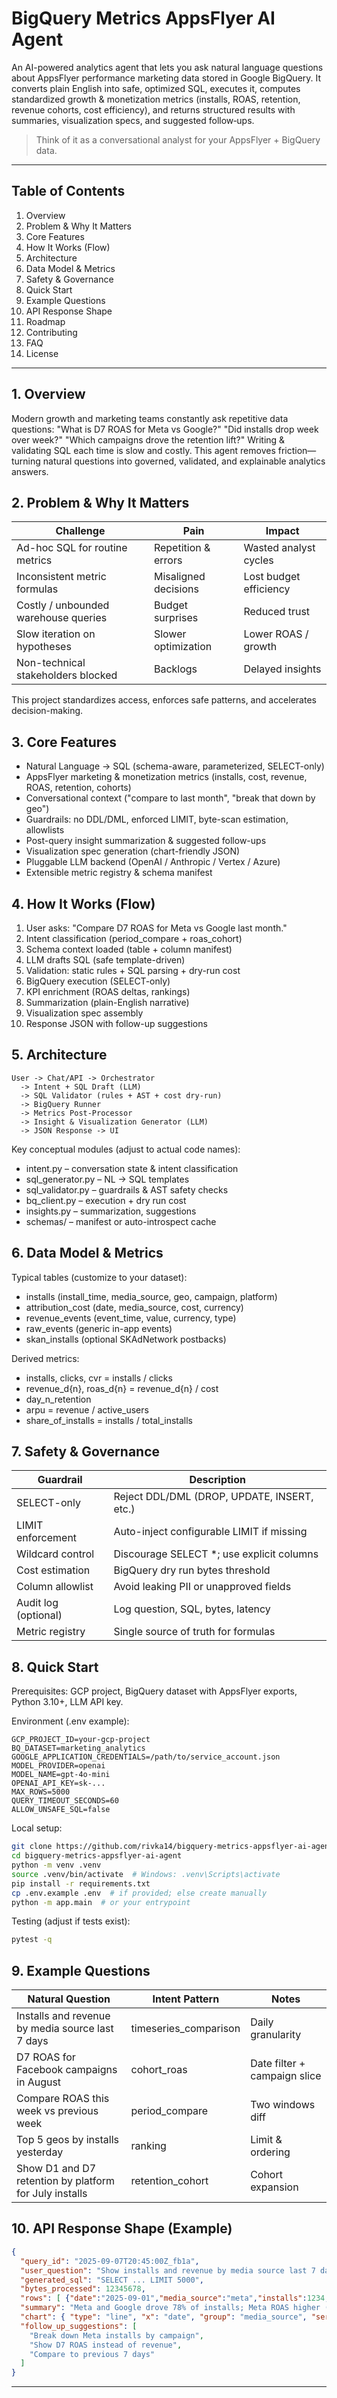 # BigQuery Metrics AppsFlyer AI Agent

An AI-powered analytics agent that lets you ask natural language questions about AppsFlyer performance marketing data stored in Google BigQuery. It converts plain English into safe, optimized SQL, executes it, computes standardized growth & monetization metrics (installs, ROAS, retention, revenue cohorts, cost efficiency), and returns structured results with summaries, visualization specs, and suggested follow‑ups.

> Think of it as a conversational analyst for your AppsFlyer + BigQuery data.

---
## Table of Contents
1. Overview
2. Problem & Why It Matters
3. Core Features
4. How It Works (Flow)
5. Architecture
6. Data Model & Metrics
7. Safety & Governance
8. Quick Start
9. Example Questions
10. API Response Shape
11. Roadmap
12. Contributing
13. FAQ
14. License

---
## 1. Overview
Modern growth and marketing teams constantly ask repetitive data questions: "What is D7 ROAS for Meta vs Google?" "Did installs drop week over week?" "Which campaigns drove the retention lift?" Writing & validating SQL each time is slow and costly. This agent removes friction—turning natural questions into governed, validated, and explainable analytics answers.

## 2. Problem & Why It Matters
| Challenge | Pain | Impact |
|-----------|------|--------|
| Ad-hoc SQL for routine metrics | Repetition & errors | Wasted analyst cycles |
| Inconsistent metric formulas | Misaligned decisions | Lost budget efficiency |
| Costly / unbounded warehouse queries | Budget surprises | Reduced trust |
| Slow iteration on hypotheses | Slower optimization | Lower ROAS / growth |
| Non-technical stakeholders blocked | Backlogs | Delayed insights |

This project standardizes access, enforces safe patterns, and accelerates decision-making.

## 3. Core Features
- Natural Language → SQL (schema-aware, parameterized, SELECT-only)
- AppsFlyer marketing & monetization metrics (installs, cost, revenue, ROAS, retention, cohorts)
- Conversational context ("compare to last month", "break that down by geo")
- Guardrails: no DDL/DML, enforced LIMIT, byte-scan estimation, allowlists
- Post-query insight summarization & suggested follow-ups
- Visualization spec generation (chart-friendly JSON)
- Pluggable LLM backend (OpenAI / Anthropic / Vertex / Azure)
- Extensible metric registry & schema manifest

## 4. How It Works (Flow)
1. User asks: "Compare D7 ROAS for Meta vs Google last month."  
2. Intent classification (period_compare + roas_cohort)  
3. Schema context loaded (table + column manifest)  
4. LLM drafts SQL (safe template-driven)  
5. Validation: static rules + SQL parsing + dry-run cost  
6. BigQuery execution (SELECT-only)  
7. KPI enrichment (ROAS deltas, rankings)  
8. Summarization (plain-English narrative)  
9. Visualization spec assembly  
10. Response JSON with follow-up suggestions

## 5. Architecture
```
User -> Chat/API -> Orchestrator
  -> Intent + SQL Draft (LLM)
  -> SQL Validator (rules + AST + cost dry-run)
  -> BigQuery Runner
  -> Metrics Post-Processor
  -> Insight & Visualization Generator (LLM)
  -> JSON Response -> UI
```
Key conceptual modules (adjust to actual code names):
- intent.py – conversation state & intent classification
- sql_generator.py – NL → SQL templates
- sql_validator.py – guardrails & AST safety checks
- bq_client.py – execution + dry run cost
- insights.py – summarization, suggestions
- schemas/ – manifest or auto-introspect cache

## 6. Data Model & Metrics
Typical tables (customize to your dataset):
- installs (install_time, media_source, geo, campaign, platform)
- attribution_cost (date, media_source, cost, currency)
- revenue_events (event_time, value, currency, type)
- raw_events (generic in-app events)
- skan_installs (optional SKAdNetwork postbacks)

Derived metrics:
- installs, clicks, cvr = installs / clicks
- revenue_d{n}, roas_d{n} = revenue_d{n} / cost
- day_n_retention
- arpu = revenue / active_users
- share_of_installs = installs / total_installs

## 7. Safety & Governance
| Guardrail | Description |
|-----------|-------------|
| SELECT-only | Reject DDL/DML (DROP, UPDATE, INSERT, etc.) |
| LIMIT enforcement | Auto-inject configurable LIMIT if missing |
| Wildcard control | Discourage SELECT *; use explicit columns |
| Cost estimation | BigQuery dry run bytes threshold |
| Column allowlist | Avoid leaking PII or unapproved fields |
| Audit log (optional) | Log question, SQL, bytes, latency |
| Metric registry | Single source of truth for formulas |

## 8. Quick Start
Prerequisites: GCP project, BigQuery dataset with AppsFlyer exports, Python 3.10+, LLM API key.

Environment (.env example):
```
GCP_PROJECT_ID=your-gcp-project
BQ_DATASET=marketing_analytics
GOOGLE_APPLICATION_CREDENTIALS=/path/to/service_account.json
MODEL_PROVIDER=openai
MODEL_NAME=gpt-4o-mini
OPENAI_API_KEY=sk-...
MAX_ROWS=5000
QUERY_TIMEOUT_SECONDS=60
ALLOW_UNSAFE_SQL=false
```

Local setup:
```bash
git clone https://github.com/rivka14/bigquery-metrics-appsflyer-ai-agent.git
cd bigquery-metrics-appsflyer-ai-agent
python -m venv .venv
source .venv/bin/activate  # Windows: .venv\Scripts\activate
pip install -r requirements.txt
cp .env.example .env  # if provided; else create manually
python -m app.main  # or your entrypoint
```
Testing (adjust if tests exist):
```bash
pytest -q
```

## 9. Example Questions
| Natural Question | Intent Pattern | Notes |
|------------------|---------------|-------|
| Installs and revenue by media source last 7 days | timeseries_comparison | Daily granularity |
| D7 ROAS for Facebook campaigns in August | cohort_roas | Date filter + campaign slice |
| Compare ROAS this week vs previous week | period_compare | Two windows diff |
| Top 5 geos by installs yesterday | ranking | Limit & ordering |
| Show D1 and D7 retention by platform for July installs | retention_cohort | Cohort expansion |

## 10. API Response Shape (Example)
```json
{
  "query_id": "2025-09-07T20:45:00Z_fb1a",
  "user_question": "Show installs and revenue by media source last 7 days",
  "generated_sql": "SELECT ... LIMIT 5000",
  "bytes_processed": 12345678,
  "rows": [ {"date":"2025-09-01","media_source":"meta","installs":1234,"revenue":456.78} ],
  "summary": "Meta and Google drove 78% of installs; Meta ROAS higher (+12%).",
  "chart": { "type": "line", "x": "date", "group": "media_source", "series": ["installs","revenue"] },
  "follow_up_suggestions": [
    "Break down Meta installs by campaign",
    "Show D7 ROAS instead of revenue",
    "Compare to previous 7 days"
  ]
}
```
---
